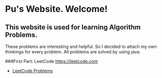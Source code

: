 # Pu's Website. Welcome!
## This website is used for learning Algorithm Problems. 
These problems are interesting and helpful. So I decided to attach my own thinkings for every problem. All problems are solved by using java.<br>

###First Part:
LeetCode https://leetcode.com
* [LeetCode Problems](puchen7.github.io/LeetCodeProblems/index1.html)
